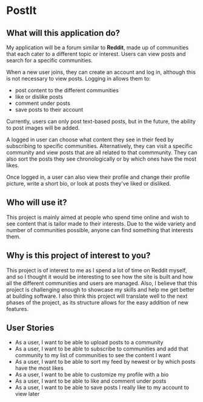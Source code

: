 # PostIt

## What will this application do?

My application will be a forum similar to **Reddit**, made up of communities 
that each cater to a different topic or interest. Users can view posts and 
search for a specific communities.

When a new user joins, they can create an account and log in, although this 
is not necessary to view posts. Logging in allows them to:

- post content to the different communities
- like or dislike posts
- comment under posts
- save posts to their account

Currently, users can only post text-based posts, but in the future, the 
ability to post images will be added.

A logged in user can choose what content they see in their feed by 
subscribing to specific communities. Alternatively, they can visit a specific 
community and view posts that are all related to that commmunity. They can 
also sort the posts they see chronologically or by which ones have the 
most likes. 

Once logged in, a user can also view their profile and change their profile 
picture, write a short bio, or look at posts they've liked or disliked.

## Who will use it?

This project is mainly aimed at people who spend time online and wish to see 
content that is tailor made to their interests. Due to the wide variety and 
number of communities possible, anyone can find something that interests them. 

## Why is this project of interest to you?

This project is of interest to me as I spend a lot of time on Reddit myself, 
and so I thought it would be interesting to see how the site is built and 
how all the different communities and users are managed. Also, I believe 
that this project is challenging enough to showcase my skills and help me 
get better at building software. I also think this project will translate 
well to the next phases of the project, as its structure allows for the 
easy addition of new features. 

## User Stories

- As a user, I want to be able to upload posts to a community
- As a user, I want to be able to subscribe to communities and add that community to my list of communities to see the content I want
- As a user, I want to be able to sort my feed by newest or by which posts have the most likes
- As a user, I want to be able to customize my profile with a bio
- As a user, I want to be able to like and comment under posts
- As a user, I want to be able to save posts I really like to my account to view later

